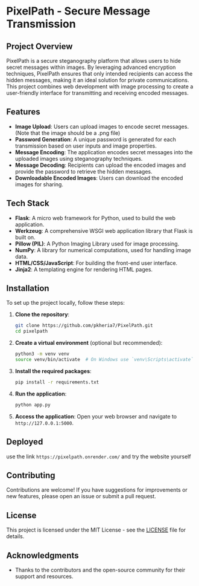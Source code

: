 # PixelPath - Secure Message Transmission

## Project Overview

PixelPath is a secure steganography platform that allows users to hide secret messages within images. By leveraging advanced encryption techniques, PixelPath ensures that only intended recipients can access the hidden messages, making it an ideal solution for private communications. This project combines web development with image processing to create a user-friendly interface for transmitting and receiving encoded messages.

## Features

- **Image Upload**: Users can upload images to encode secret messages.(Note that the image should be a .png file)
- **Password Generation**: A unique password is generated for each transmission based on user inputs and image properties.
- **Message Encoding**: The application encodes secret messages into the uploaded images using steganography techniques.
- **Message Decoding**: Recipients can upload the encoded images and provide the password to retrieve the hidden messages.
- **Downloadable Encoded Images**: Users can download the encoded images for sharing.

## Tech Stack

- **Flask**: A micro web framework for Python, used to build the web application.
- **Werkzeug**: A comprehensive WSGI web application library that Flask is built on.
- **Pillow (PIL)**: A Python Imaging Library used for image processing.
- **NumPy**: A library for numerical computations, used for handling image data.
- **HTML/CSS/JavaScript**: For building the front-end user interface.
- **Jinja2**: A templating engine for rendering HTML pages.

## Installation

To set up the project locally, follow these steps:

1. **Clone the repository**:
   ```bash
   git clone https://github.com/pkheria7/PixelPath.git
   cd pixelpath
   ```

2. **Create a virtual environment** (optional but recommended):
   ```bash
   python3 -m venv venv
   source venv/bin/activate  # On Windows use `venv\Scripts\activate`
   ```

3. **Install the required packages**:
   ```bash
   pip install -r requirements.txt
   ```

4. **Run the application**:
   ```bash
   python app.py
   ```

5. **Access the application**: Open your web browser and navigate to `http://127.0.0.1:5000`.

## Deployed

use the link `https://pixelpath.onrender.com/` and try the website yourself

## Contributing

Contributions are welcome! If you have suggestions for improvements or new features, please open an issue or submit a pull request.

## License

This project is licensed under the MIT License - see the [LICENSE](LICENSE) file for details.

## Acknowledgments

- Thanks to the contributors and the open-source community for their support and resources.
